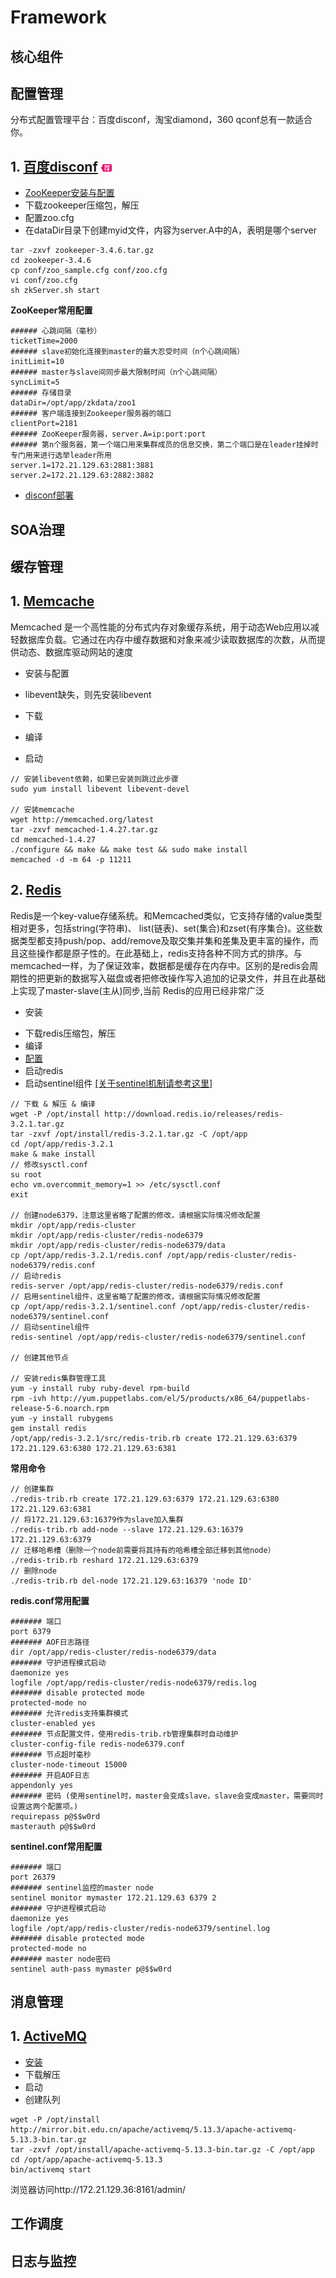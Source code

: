 # Framework

## 核心组件 ##

## 配置管理 ##

分布式配置管理平台：百度disconf，淘宝diamond，360 qconf总有一款适合你。

## 1. [百度disconf](https://github.com/knightliao/disconf) ![](https://raw.githubusercontent.com/summerxyg/summerxyg.github.io/master/images/recommend%20.gif)

- [ZooKeeper安装与配置](https://zookeeper.apache.org/)
 - 下载zookeeper压缩包，解压
 - 配置zoo.cfg
 - 在dataDir目录下创建myid文件，内容为server.A中的A，表明是哪个server
```
tar -zxvf zookeeper-3.4.6.tar.gz
cd zookeeper-3.4.6
cp conf/zoo_sample.cfg conf/zoo.cfg
vi conf/zoo.cfg
sh zkServer.sh start
```
**ZooKeeper常用配置**
```
###### 心跳间隔（毫秒）
ticketTime=2000
###### slave初始化连接到master的最大忍受时间（n个心跳间隔）
initLimit=10
###### master与slave间同步最大限制时间（n个心跳间隔）
syncLimit=5
###### 存储目录
dataDir=/opt/app/zkdata/zoo1
###### 客户端连接到Zookeeper服务器的端口
clientPort=2181
###### ZooKeeper服务器，server.A=ip:port:port
###### 第n个服务器，第一个端口用来集群成员的信息交换，第二个端口是在leader挂掉时专门用来进行选举leader所用
server.1=172.21.129.63:2881:3881
server.2=172.21.129.63:2882:3882
```

- [disconf部署](https://github.com/knightliao/disconf/tree/master/disconf-web)

## SOA治理 ##

## 缓存管理 ##

## 1. [Memcache](https://github.com/memcached/memcached)

  Memcached 是一个高性能的分布式内存对象缓存系统，用于动态Web应用以减轻数据库负载。它通过在内存中缓存数据和对象来减少读取数据库的次数，从而提供动态、数据库驱动网站的速度

- 安装与配置

 - libevent缺失，则先安装libevent
 - 下载
 - 编译
 - 启动
```
// 安装libevent依赖，如果已安装则跳过此步骤
sudo yum install libevent libevent-devel

// 安装memcache
wget http://memcached.org/latest
tar -zxvf memcached-1.4.27.tar.gz
cd memcached-1.4.27
./configure && make && make test && sudo make install
memcached -d -m 64 -p 11211
```

## 2. [Redis](https://github.com/antirez/redis)
  Redis是一个key-value存储系统。和Memcached类似，它支持存储的value类型相对更多，包括string(字符串)、 list(链表)、set(集合)和zset(有序集合)。这些数据类型都支持push/pop、add/remove及取交集并集和差集及更丰富的操作，而且这些操作都是原子性的。在此基础上，redis支持各种不同方式的排序。与memcached一样，为了保证效率，数据都是缓存在内存中。区别的是redis会周期性的把更新的数据写入磁盘或者把修改操作写入追加的记录文件，并且在此基础上实现了master-slave(主从)同步,当前 Redis的应用已经非常广泛

- 安装
 * 下载redis压缩包，解压
 * 编译
 * [配置](http://www.cnblogs.com/wenanry/archive/2012/02/26/2368398.html)
 * 启动redis
 * 启动sentinel组件 [[关于sentinel机制请参考这里]](https://segmentfault.com/a/1190000002680804)
```
// 下载 & 解压 & 编译
wget -P /opt/install http://download.redis.io/releases/redis-3.2.1.tar.gz
tar -zxvf /opt/install/redis-3.2.1.tar.gz -C /opt/app
cd /opt/app/redis-3.2.1
make & make install
// 修改sysctl.conf
su root
echo vm.overcommit_memory=1 >> /etc/sysctl.conf
exit

// 创建node6379，注意这里省略了配置的修改，请根据实际情况修改配置
mkdir /opt/app/redis-cluster
mkdir /opt/app/redis-cluster/redis-node6379
mkdir /opt/app/redis-cluster/redis-node6379/data
cp /opt/app/redis-3.2.1/redis.conf /opt/app/redis-cluster/redis-node6379/redis.conf
// 启动redis
redis-server /opt/app/redis-cluster/redis-node6379/redis.conf
// 启用sentinel组件，这里省略了配置的修改，请根据实际情况修改配置
cp /opt/app/redis-3.2.1/sentinel.conf /opt/app/redis-cluster/redis-node6379/sentinel.conf
// 启动sentinel组件
redis-sentinel /opt/app/redis-cluster/redis-node6379/sentinel.conf

// 创建其他节点

// 安装redis集群管理工具
yum -y install ruby ruby-devel rpm-build
rpm -ivh http://yum.puppetlabs.com/el/5/products/x86_64/puppetlabs-release-5-6.noarch.rpm
yum -y install rubygems
gem install redis
/opt/app/redis-3.2.1/src/redis-trib.rb create 172.21.129.63:6379 172.21.129.63:6380 172.21.129.63:6381
```
**常用命令**
```
// 创建集群
./redis-trib.rb create 172.21.129.63:6379 172.21.129.63:6380 172.21.129.63:6381
// 将172.21.129.63:16379作为slave加入集群
./redis-trib.rb add-node --slave 172.21.129.63:16379 172.21.129.63:6379
// 迁移哈希槽（删除一个node前需要将其持有的哈希槽全部迁移到其他node）
./redis-trib.rb reshard 172.21.129.63:6379
// 删除node
./redis-trib.rb del-node 172.21.129.63:16379 'node ID'
```

**redis.conf常用配置**
```
####### 端口
port 6379
####### AOF日志路径
dir /opt/app/redis-cluster/redis-node6379/data
####### 守护进程模式启动
daemonize yes
logfile /opt/app/redis-cluster/redis-node6379/redis.log
####### disable protected mode
protected-mode no
####### 允许redis支持集群模式
cluster-enabled yes
####### 节点配置文件，使用redis-trib.rb管理集群时自动维护
cluster-config-file redis-node6379.conf
####### 节点超时毫秒
cluster-node-timeout 15000
####### 开启AOF日志
appendonly yes
####### 密码 (使用sentinel时，master会变成slave，slave会变成master，需要同时设置这两个配置项。)
requirepass p@$$w0rd
masterauth p@$$w0rd
```

**sentinel.conf常用配置**
```
####### 端口
port 26379
####### sentinel监控的master node
sentinel monitor mymaster 172.21.129.63 6379 2
####### 守护进程模式启动
daemonize yes
logfile /opt/app/redis-cluster/redis-node6379/sentinel.log
####### disable protected mode
protected-mode no
####### master node密码
sentinel auth-pass mymaster p@$$w0rd
```

## 消息管理 ##

## 1. [ActiveMQ](http://activemq.apache.org/)
 - [安装](http://activemq.apache.org/getting-started.html#GettingStarted-InstallationProcedureforUnix)
  - 下载解压
  - 启动
  - 创建队列
```
wget -P /opt/install http://mirror.bit.edu.cn/apache/activemq/5.13.3/apache-activemq-5.13.3-bin.tar.gz
tar -zxvf /opt/install/apache-activemq-5.13.3-bin.tar.gz -C /opt/app
cd /opt/app/apache-activemq-5.13.3
bin/activemq start
```
浏览器访问http://172.21.129.36:8161/admin/

## 工作调度 ##

## 日志与监控


